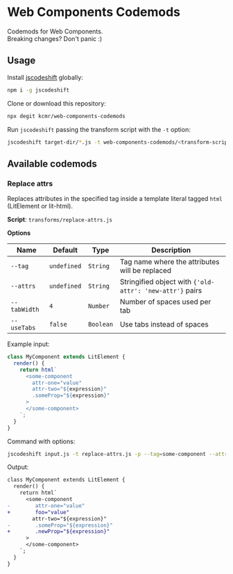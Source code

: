 # Web Components Codemods

Codemods for Web Components.  
Breaking changes? Don't panic :)

## Usage

Install [jscodeshift](https://github.com/facebook/jscodeshift) globally:

```bash
npm i -g jscodeshift
```

Clone or download this repository:

```bash
npx degit kcmr/web-components-codemods
```

Run `jscodeshift` passing the transform script with the `-t` option:

```bash
jscodeshift target-dir/*.js -t web-components-codemods/<transform-script>.js
```

## Available codemods

### Replace attrs

Replaces attributes in the specified tag inside a template literal tagged `html` (LitElement or lit-html).

**Script**: `transforms/replace-attrs.js`

**Options**

| Name         | Default     | Type      | Description                                              |
| ------------ | ----------- | --------- | -------------------------------------------------------- |
| `--tag`      | `undefined` | `String`  | Tag name where the attributes will be replaced           |
| `--attrs`    | `undefined` | `String`  | Stringified object with `{'old-attr': 'new-attr'}` pairs |
| `--tabWidth` | `4`         | `Number`  | Number of spaces used per tab                            |
| `--useTabs`  | `false`     | `Boolean` | Use tabs instead of spaces                               |

Example input:

```js
class MyComponent extends LitElement {
  render() {
    return html`
      <some-component
        attr-one="value"
        attr-two="${expression}"
        .someProp="${expression}"
      >
      </some-component>
    `;
  }
}
```

Command with options:

```bash
jscodeshift input.js -t replace-attrs.js -p --tag=some-component --attrs='{"attr-one": "foo", ".someProp": ".newProp"}'
```

Output:

```diff
class MyComponent extends LitElement {
  render() {
    return html`
      <some-component
-        attr-one="value"
+        foo="value"
        attr-two="${expression}"
-        .someProp="${expression}"
+        .newProp="${expression}"
      >
      </some-component>
    `;
  }
}
```
